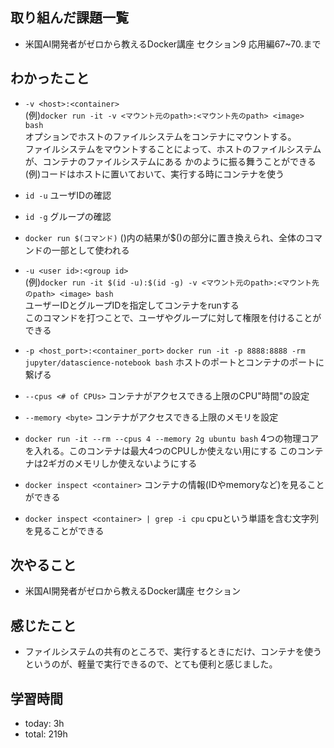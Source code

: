  ##  取り組んだ課題一覧

- 米国AI開発者がゼロから教えるDocker講座 セクション9 応用編67~70.まで

 ##  わかったこと

- `-v <host>:<container>`<br>(例)`docker run -it -v <マウント元のpath>:<マウント先のpath> <image> bash`<br>オプションでホストのファイルシステムをコンテナにマウントする。<br>ファイルシステムをマウントすることによって、ホストのファイルシステムが、コンテナのファイルシステムにある   かのように振る舞うことができる<br>(例)コードはホストに置いておいて、実行する時にコンテナを使う

- `id -u`
ユーザIDの確認

- `id -g`
グループの確認

- `docker run $(コマンド)`
()内の結果が$()の部分に置き換えられ、全体のコマンドの一部として使われる

- `-u <user id>:<group id>`<br>(例)`docker run -it $(id -u):$(id -g) -v <マウント元のpath>:<マウント先のpath> <image> bash`<br>ユーザーIDとグループIDを指定してコンテナをrunする<br>このコマンドを打つことで、ユーザやグループに対して権限を付けることができる

- `-p <host_port>:<container_port>`
`docker run -it -p 8888:8888 -rm jupyter/datascience-notebook bash`
ホストのポートとコンテナのポートに繋げる
 
- `--cpus <# of CPUs>`
コンテナがアクセスできる上限のCPU"時間"の設定
- `--memory <byte>`
コンテナがアクセスできる上限のメモリを設定

- `docker run -it --rm --cpus 4 --memory 2g ubuntu bash`
4つの物理コアを入れる。このコンテナは最大4つのCPUしか使えない用にする
このコンテナは2ギガのメモリしか使えないようにする

- `docker inspect <container>`
コンテナの情報(IDやmemoryなど)を見ることができる

- `docker inspect <container> | grep -i cpu`
cpuという単語を含む文字列を見ることができる


 ##  次やること
- 米国AI開発者がゼロから教えるDocker講座 セクション

 ##  感じたこと

- ファイルシステムの共有のところで、実行するときにだけ、コンテナを使うというのが、軽量で実行できるので、とても便利と感じました。

 ##  学習時間
- today: 3h
- total: 219h